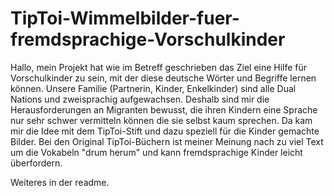 # TipToi-Wimmelbilder-fuer-fremdsprachige-Vorschulkinder

Hallo,
mein Projekt hat wie im Betreff geschrieben das Ziel eine Hilfe für Vorschulkinder zu sein, mit der diese deutsche Wörter und Begriffe lernen können. Unsere Familie (Partnerin, Kinder, Enkelkinder) sind alle Dual Nations und zweisprachig aufgewachsen. Deshalb sind mir die Herausforderungen an Migranten bewusst, die ihren Kindern eine Sprache nur sehr schwer vermitteln können die sie selbst kaum sprechen.
Da kam mir die Idee mit dem TipToi-Stift und dazu speziell für die Kinder gemachte Bilder. Bei den Original TipToi-Büchern ist meiner Meinung nach zu viel Text um die Vokabeln "drum herum" und kann fremdsprachige Kinder leicht überfordern.

Weiteres in der readme.
